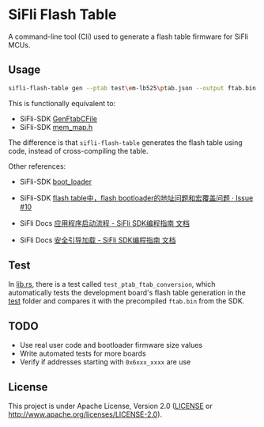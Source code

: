 # SiFli Flash Table

A command-line tool (Cli) used to generate a flash table firmware for SiFli MCUs.

## Usage

```bash
sifli-flash-table gen --ptab test\em-lb525\ptab.json --output ftab.bin
```

This is functionally equivalent to:

- SiFli-SDK [GenFtabCFile](https://github.com/OpenSiFli/SiFli-SDK/blob/8f42a6916c55c6b44ec45e1c0d137b15f7fa7fa3/tools/build/resource.py#L684)
- SiFli-SDK [mem_map.h](https://github.com/OpenSiFli/SiFli-SDK/blob/8f42a6916c55c6b44ec45e1c0d137b15f7fa7fa3/drivers/cmsis/sf32lb52x/mem_map.h)

The difference is that `sifli-flash-table` generates the flash table using code, instead of cross-compiling the table.

Other references:

- SiFli-SDK [boot_loader](https://github.com/OpenSiFli/SiFli-SDK/blob/8f42a6916c55c6b44ec45e1c0d137b15f7fa7fa3/example/boot_loader/project/butterflmicro/board)

- SiFli-SDK [flash table中，flash bootloader的地址问题和宏覆盖问题 · Issue #10](https://github.com/OpenSiFli/SiFli-SDK/issues/10)
- SiFli Docs [应用程序启动流程 - SiFli SDK编程指南 文档](https://docs.sifli.com/projects/sdk/v2.3/sf32lb52x/app_development/startup_flow_sf32lb52x.html)
- SiFli Docs [安全引导加载 - SiFli SDK编程指南 文档](https://docs.sifli.com/projects/sdk/v2.3/sf32lb52x/bootloader.html)

## Test

In [lib.rs](src/lib.rs), there is a test called `test_ptab_ftab_conversion`, which automatically tests the development board's flash table generation in the [test](test) folder and compares it with the precompiled `ftab.bin` from the SDK.

## TODO

- Use real user code and bootloader firmware size values
- Write automated tests for more boards
- Verify if addresses starting with `0x6xxx_xxxx` are use

## License

This project is under Apache License, Version 2.0 ([LICENSE](../LICENSE) or <http://www.apache.org/licenses/LICENSE-2.0>).